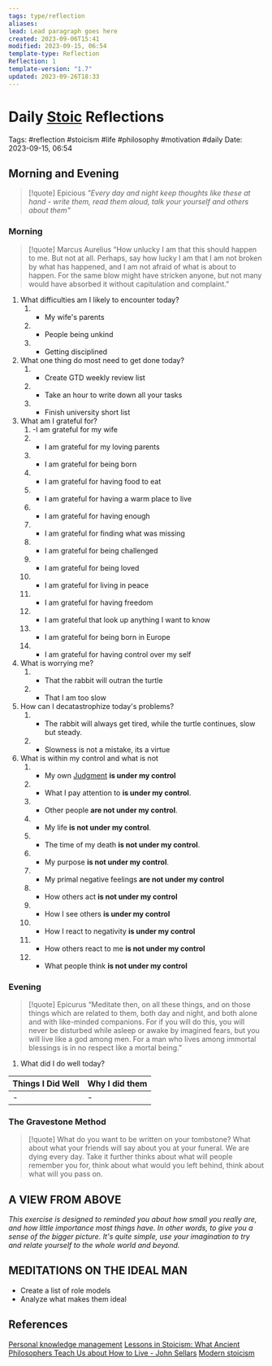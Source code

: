 ```yaml
---
tags: type/reflection
aliases: 
lead: Lead paragraph goes here
created: 2023-09-06T15:41
modified: 2023-09-15, 06:54
template-type: Reflection
Reflection: 1
template-version: "1.7"
updated: 2023-09-26T18:33
---
```



# Daily [Stoic](../SLIP-BOX/Stoicism.md) Reflections

Tags:  #reflection #stoicism #life #philosophy #motivation #daily 
Date: 2023-09-15, 06:54

## Morning and Evening

> [!quote] Epicious 
> _"Every day and night keep thoughts like these at hand - write them, 
> read them aloud, talk your yourself and others about them"_


### Morning

> [!quote] Marcus Aurelius
> “How unlucky I am that this should happen to me. But not at all. Perhaps, say 
> how lucky I am that I am not broken by what has happened, and I am not 
> afraid  of what is about to happen. For the same blow might have stricken 
> anyone, but not many would have absorbed it without capitulation 
> and complaint.”

1. What difficulties am I likely to encounter today?
	1. - My wife's parents 
	2. - People being unkind 
	3. - Getting disciplined 
2. What one thing do most need to get done today?
	1. - Create GTD weekly review list
	2. - Take an hour to write down all your tasks
	3. - Finish university short list
3. What am I grateful for?
	1. -I am grateful for my wife 
	2. - I am grateful for my loving parents 
	3. - I am grateful for being born 
	4. - I am grateful for having food to eat 
	5. - I am grateful for having a warm place to live
	6. - I am grateful for having enough 
	7. - I am grateful for finding what was missing 
	8. - I am grateful for being challenged 
	9. - I am grateful for being loved 
	10. - I am grateful for living in peace 
	11. - I am grateful for having freedom 
	12. - I am grateful that look up anything I want to know 
	13. - I am grateful for being born in Europe 
	14. - I am grateful for having control over my self 
4. What is worrying me?
	1. - That the rabbit will outran the turtle 
	2. - That I am too slow 
5. How can I decatastrophize today's problems?
	1. - The rabbit will always get tired, while the turtle continues, slow but steady.
	2. - Slowness is not a mistake, its a virtue 
6. What is within my control and what is not
	1. - My own [Judgment](../SLIP-BOX/Control%20Over%20Judgment.md) **is under my control**
	2. - What I pay attention to **is under my control**.
	3. - Other people **are not under my control**.
	4. - My life **is not under my control**.
	5. - The time of my death **is not under my control**.
	6. - My purpose **is not under my control**.
	7. - My primal negative feelings **are not under my control**
	8. - How others act **is not under my control**
	9. - How I see others **is under my control**
	10. - How I react to negativity **is under my control**
	11. - How others react to me **is not under my control**
	12. - What people think **is not under my control**

### Evening

> [!quote]  Epicurus
> “Meditate then, on all these things, and on those things which are related 
> to them, both day and night, and both alone and with like-minded 
> companions. For if you will do this, you will never be disturbed while 
> asleep or awake by imagined fears, but you will live like a god among 
> men. For a man who lives among immortal blessings is in no respect 
> like a mortal being.”

1. What did I do well today?

| Things I Did Well | Why I did them |
| ------------------- | ---------------- |
| -                 | -              |

### The Gravestone Method

> [!quote]
> What do you want to be written on your tombstone? What about what your friends will say about you at your funeral. We are dying every day. Take it further thinks about what will people remember you for, think about what would you left behind, think about what will you pass on.

## A VIEW FROM ABOVE

_This exercise is designed to reminded you about how small you really are, and how little importance most things have. In other words, to give you a sense of the bigger picture. It's quite simple, use your imagination to try and relate yourself to the whole world and beyond._

## MEDITATIONS ON THE IDEAL MAN

- Create a list of role models 
- Analyze what makes them ideal 

## References

[Personal knowledge management](Personal%20knowledge%20management.md)
[Lessons in Stoicism: What Ancient Philosophers Teach Us about How to Live - John Sellars](https://books.google.cz/books/about/Lessons_in_Stoicism.html?id=ky84zQEACAAJ&redir_esc=y)
[Modern stoicism](https://modernstoicism.com/)


